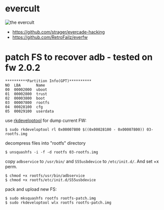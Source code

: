 # evercult

![the evercult](https://user-images.githubusercontent.com/560310/191311366-bb2f7448-fb5f-4c1c-bcc2-0e604c8c28ef.png)

* https://github.com/strager/evercade-hacking
* https://github.com/RetroFailz/everfw

# patch FS to recover adb - tested on fw 2.0.2

    **********Partition Info(GPT)**********
    NO  LBA       Name
    00  00002000  uboot
    01  00002800  trust
    02  00003800  boot
    03  00007800  rootfs
    04  00028100  cfg
    05  00029100  userdata

use [rkdeveloptool](https://github.com/rockchip-linux/rkdeveloptool) for dump current FW:

    $ sudo rkdeveloptool rl 0x00007800 $((0x00028100 - 0x00007800)) 03-rootfs.img

decompress files into "rootfs" directory

    $ unsquashfs -i -f -d rootfs 03-rootfs.img

copy `adbservice` to `/usr/bin/` and `S55usbdevice` to `/etc/init.d/`. And set +x perm.

    $ chmod +x rootfs/usr/bin/adbservice
    $ chmod +x rootfs/etc/init.d/S55usbdevice

pack and upload new FS:

    $ sudo mksquashfs rootfs rootfs-patch.img
    $ sudo rkdeveloptool wlx rootfs rootfs-patch.img
